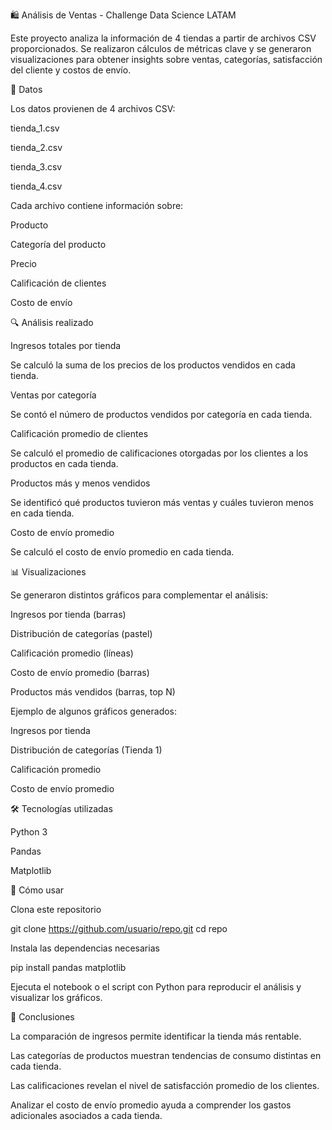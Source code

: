 🛍️ Análisis de Ventas - Challenge Data Science LATAM

Este proyecto analiza la información de 4 tiendas a partir de archivos CSV proporcionados. Se realizaron cálculos de métricas clave y se generaron visualizaciones para obtener insights sobre ventas, categorías, satisfacción del cliente y costos de envío.

📂 Datos

Los datos provienen de 4 archivos CSV:

tienda_1.csv

tienda_2.csv

tienda_3.csv

tienda_4.csv

Cada archivo contiene información sobre:

Producto

Categoría del producto

Precio

Calificación de clientes

Costo de envío

🔍 Análisis realizado

Ingresos totales por tienda

Se calculó la suma de los precios de los productos vendidos en cada tienda.

Ventas por categoría

Se contó el número de productos vendidos por categoría en cada tienda.

Calificación promedio de clientes

Se calculó el promedio de calificaciones otorgadas por los clientes a los productos en cada tienda.

Productos más y menos vendidos

Se identificó qué productos tuvieron más ventas y cuáles tuvieron menos en cada tienda.

Costo de envío promedio

Se calculó el costo de envío promedio en cada tienda.

📊 Visualizaciones

Se generaron distintos gráficos para complementar el análisis:

Ingresos por tienda (barras)

Distribución de categorías (pastel)

Calificación promedio (líneas)

Costo de envío promedio (barras)

Productos más vendidos (barras, top N)

Ejemplo de algunos gráficos generados:

Ingresos por tienda

Distribución de categorías (Tienda 1)

Calificación promedio

Costo de envío promedio

🛠️ Tecnologías utilizadas

Python 3

Pandas

Matplotlib

🚀 Cómo usar

Clona este repositorio

git clone https://github.com/usuario/repo.git
cd repo


Instala las dependencias necesarias

pip install pandas matplotlib


Ejecuta el notebook o el script con Python para reproducir el análisis y visualizar los gráficos.

📌 Conclusiones

La comparación de ingresos permite identificar la tienda más rentable.

Las categorías de productos muestran tendencias de consumo distintas en cada tienda.

Las calificaciones revelan el nivel de satisfacción promedio de los clientes.

Analizar el costo de envío promedio ayuda a comprender los gastos adicionales asociados a cada tienda.
